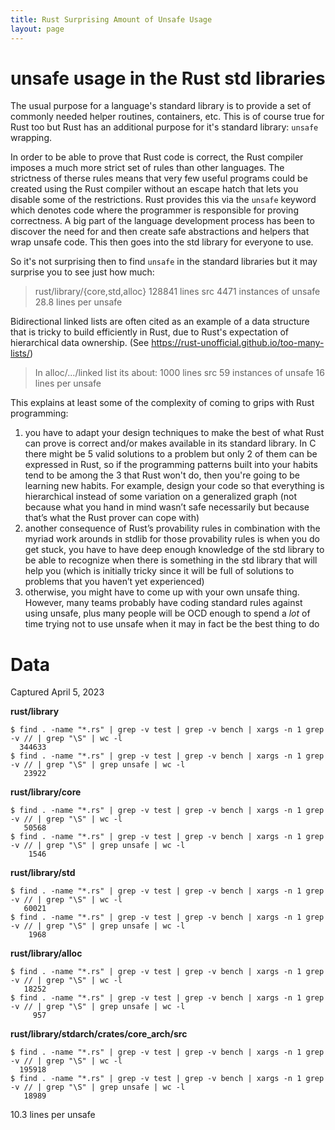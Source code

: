 ```yaml
---
title: Rust Surprising Amount of Unsafe Usage
layout: page
---
```


# unsafe usage in the Rust std libraries

The usual purpose for a language's standard library is to provide a set of commonly needed helper routines, containers, etc. This is of course true for Rust too but Rust has an additional purpose for it's standard library: `unsafe` wrapping.

In order to be able to prove that Rust code is correct, the Rust compiler imposes a much more strict set of rules than other languages. The strictness of therse rules means that very few useful programs could be created using the Rust compiler without an escape hatch that lets you disable some of the restrictions. Rust provides this via the `unsafe` keyword which denotes code where the programmer is responsible for proving correctness. A big part of the language development process has been to discover the need for and then create safe abstractions and helpers that wrap unsafe code. This then goes into the std library for everyone to use.

So it's not surprising then to find `unsafe` in the standard libraries but it may surprise you to see just how much:

> rust/library/{core,std,alloc}
128841 lines src
4471 instances of unsafe
28.8 lines per unsafe

Bidirectional linked lists are often cited as an example of a data structure that is tricky to build efficiently in Rust, due to Rust's expectation of hierarchical data ownership. (See https://rust-unofficial.github.io/too-many-lists/)

> In alloc/.../linked list its about:
1000 lines src
59 instances of unsafe
16 lines per unsafe

This explains at least some of the complexity of coming to grips with Rust programming:
  1. you have to adapt your design techniques to make the best of what Rust can prove is correct and/or makes available in its standard library. In C there might be 5 valid solutions to a problem but only 2 of them can be expressed in Rust, so if the programming patterns built into your habits tend to be among the 3 that Rust won't do, then you're going to be learning new habits. For example, design your code so that everything is hierarchical instead of some variation on a generalized graph (not because what you hand in mind wasn’t safe necessarily but because that’s what the Rust prover can cope with)
  2. another consequence of Rust’s provability rules in combination with the myriad work arounds in stdlib for those provability rules is when you do get stuck, you have to have deep enough knowledge of the std library to be able to recognize when there is something in the std library that will help you (which is initially tricky since it will be full of solutions to problems that you haven’t yet experienced)
  3. otherwise, you might have to come up with your own unsafe thing. However, many teams probably have coding standard rules against using unsafe, plus many people will be OCD enough to spend a *lot* of time trying not to use unsafe when it may in fact be the best thing to do

# Data

Captured April 5, 2023

**rust/library**
```
$ find . -name "*.rs" | grep -v test | grep -v bench | xargs -n 1 grep -v // | grep "\S" | wc -l
  344633
$ find . -name "*.rs" | grep -v test | grep -v bench | xargs -n 1 grep -v // | grep "\S" | grep unsafe | wc -l
   23922
```

**rust/library/core**
```
$ find . -name "*.rs" | grep -v test | grep -v bench | xargs -n 1 grep -v // | grep "\S" | wc -l
   50568
$ find . -name "*.rs" | grep -v test | grep -v bench | xargs -n 1 grep -v // | grep "\S" | grep unsafe | wc -l
    1546
```

**rust/library/std**
```
$ find . -name "*.rs" | grep -v test | grep -v bench | xargs -n 1 grep -v // | grep "\S" | wc -l
   60021
$ find . -name "*.rs" | grep -v test | grep -v bench | xargs -n 1 grep -v // | grep "\S" | grep unsafe | wc -l
    1968
```

**rust/library/alloc**
```
$ find . -name "*.rs" | grep -v test | grep -v bench | xargs -n 1 grep -v // | grep "\S" | wc -l
   18252
$ find . -name "*.rs" | grep -v test | grep -v bench | xargs -n 1 grep -v // | grep "\S" | grep unsafe | wc -l
     957
```
**rust/library/stdarch/crates/core_arch/src**
```
$ find . -name "*.rs" | grep -v test | grep -v bench | xargs -n 1 grep -v // | grep "\S" | wc -l
  195918
$ find . -name "*.rs" | grep -v test | grep -v bench | xargs -n 1 grep -v // | grep "\S" | grep unsafe | wc -l
   18989
```
10.3 lines per unsafe

